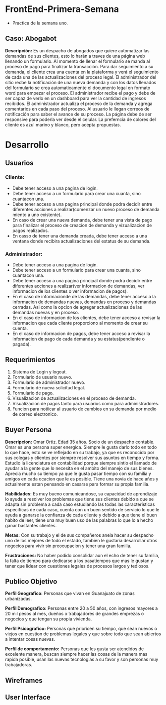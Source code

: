 # FrontEnd-Primera-Semana
- Practica de la semana uno.

## Caso: Abogabot

 <strong>Descripción:</strong>
 Es un despacho de abogados que quiere automatizar las demandas de sus clientes, esto lo harán a traves de una página web llenando un formulario. Al momento de llenar el formulario se manda al proceso de pago para finalizar la transacción. Para dar seguimiento a su demanda, el cliente crea una cuenta en la plataforma y verá el seguimiento de cada una de las actualizaciones del proceso legal. El administrador del sitio recbe la notificación de una nueva demanda y con los datos llenados del formulario se crea automaticamente el documento  legal en formato word para empezar el proceso. El administrador recibe el pago y debe de ser capaz de verlo en un dashboard para ver la cantidad de ingresos recibidos. El administrador actualiza el proceso de la demanda y agrega comentarios en cada paso del proceso. Al usuario le llegan correos de notificación para saber el avance de su proceso. La página debe de ser responsive para poderla ver desde el celular. La preferncia de colores del cliente es azul marino y blanco, pero acepta propuestas.


# Desarrollo

## Usuarios
### Cliente:
- Debe tener acceso a una pagina de login.
- Debe tener acceso a un formulario para crear una cuanta, sino cuantacon una.
- Debe tener acceso a una pagina principal donde podra decidir entre diferentes acciones a realizar(comenzar un nuevo proceso de demanda miento a uno existente).
- En caso de crear una nueva demanda, debe tener una vista de pago para finalizar el proceso de creacion de demanda y vizualizacion de pagos realizados.
- En casso de tener una demanda creada, debe tener acceso a una ventana donde recibira actualizaciones del estatus de su demanda.

### Administrador:
- Debe tener acceso a una pagina de login.
- Debe tener acceso a un formulario para crear una cuanta, sino cuantacon una.
- Debe tener acceso a una pagina principal donde podra decidir entre diferentes acciones a realizar(ver informacion de demandas, ver informacion de los clientes o ver informacion de pagos).
- En el caso de informacionde de las demandas, debe tener acceso a la informacion de demandas nuevas, demandas en proceso y demandas cerradas. Asi como la opcion de agregar actualizaciones de las demandas nuevas y en proceso.
- En el caso de informacion de los clientes, debe tener acceso a revisar la informacion que cada cliente proporciono al momento de crear su cuenta.
- En el caso de informacion de pagos, debe tener acceso a revisar la informacion de pago de cada demanda y su estatus(pendiente o pagada).



## Requerimientos
1. Sistema de Login y logout.
2. Formulario de usuario nuevo.
3. Formulario de administrador nuevo.
4. Formulario de nueva solicitud legal.
5. Formulario de pago.
6. Visualizacion de actualizaciones en el proceso de demanda.
7. Visualizacion de pagos tanto para usuarios como para administradores.
8. Funcion para notiicar al usuario de cambios en su demanda por medio de correo electronico.


## Buyer Persona
<strong>Descripcion:</strong> Omar Ortiz. Edad 35 años. Socio de un despacho contable. Omar es una persona super energica. Siempre le gusta darlo todo en todo lo que hace, esto se ve reflejado en su trabajo, ya que es reconocido por sus colegas y clientes por siempre resolver sus asuntos en tiempo y forma. Estudio la licenciatura en contabilidad porque siempre sintio el llamado de ayudar a la gente que lo necesita en el ambito del manejo de sus bienes. Aprecia mucho su tiempo ya que le gusta pasar tiempo con su familia y amigos en cada ocacion que le es posible. Tiene una novia de hace años y actualmente estan pensando en casarse para formar su propia familia.

<strong>Habilidades:</strong> Es muy bueno comunicandose, su capacidad de aprendizaje lo ayuda a resolver los problemas que tiene sus clientes debido a que se adapta sin problema a cada caso estudiando las todas las caracteristicas especificas de cada caso, cuenta con un buen sentido de servicio lo que le ayuda a ganarse la confianza de cada cliente y debido a que tiene el buen habito de leer, tiene una muy buen uso de las palabras lo que lo a hecho ganar bastantes clientes.

<strong>Metas:</strong> Con su trabajo y el de sus compañeros anela hacer su despacho uno de los mejores de todo el estado, tambien le gustaria desarrollar otros negocios para vivir sin preocupacion y tener una gran familia.

<strong>Frustraciones:</strong> No haber podido consolidar aun el echo de tener su familia, la falta de tiempo para dedicarse a los pasatiempos que mas le gustan y tener que lidear con cuestiones legales de procesos largos y tediosos.

## Publico Objetivo
<strong>Perfil Geografico:</strong> Personas que vivan en Guanajuato de zonas urbanizadas.

<strong>Perfil Demografico:</strong> Personas entre 20 a 50 años, con ingresos mayores a 20 mil pesos al mes, dueños o trabajadores de grandes emprezas o negocios y que tengan su propia vivienda.

<strong>Perfil Psicografico:</strong> Personas que prioricen su tiempo, que sean nuevos o viejos en cuestion de problemas legales y que sobre todo que sean abiertos a intentar cosas nuevas.

<strong>Perfil de comportamento:</strong> Personas que les gusta ser atendidos de excelente manera, buscan siempre hacer las cosas de la manera mas rapida posible, usan las nuevas tecnologias a su favor y son personas muy trabajadoras.


## Wireframes
## User Interface

